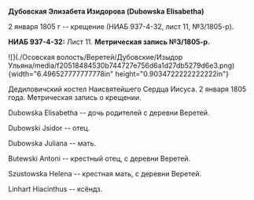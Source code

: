 **Дубовская Элизабета Изидорова (Dubowska Elisabetha)**

2 января 1805 г -- крещение (НИАБ 937-4-32, лист 11, №3/1805-р).

**НИАБ 937-4-32:** Лист 11. **Метрическая запись №3/1805-р.**

![](./Осовская волость/Веретей/Дубовские/Изыдор Ульяна/media/f20518484530b744727e756d6a1d27db5279d6e3.png){width="6.496527777777778in"
height="0.9034722222222222in"}

Дедиловичский костел Наисвятейшего Сердца Иисуса. 2 января 1805 года.
Метрическая запись о крещении.

Dubowska Elisabetha -- дочь родителей с деревни Веретей.

Dubowski Jsidor -- отец.

Dubowska Juliana -- мать.

Butewski Antoni -- крестный отец, с деревни Веретей.

Szustowska Helena -- крестная мать, с деревни Веретей.

Linhart Hiacinthus -- ксёндз.
